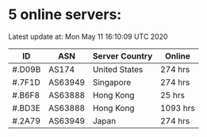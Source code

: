 # 5 online servers:

Latest update at: Mon May 11 16:10:09 UTC 2020

| ID | ASN | Server Country | Online |
| -- | --- | -------------- | ------ |
| #.D09B | AS174 | United States | 274 hrs |
| #.7F1D | AS63949 | Singapore | 274 hrs |
| #.B6F8 | AS63888 | Hong Kong | 25 hrs |
| #.BD3E | AS63888 | Hong Kong | 1093 hrs |
| #.2A79 | AS63949 | Japan | 274 hrs |

